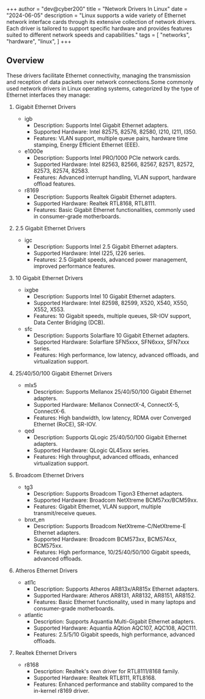 +++
author = "dev@cyber200"
title = "Network Drivers In Linux"
date = "2024-06-05"
description = "Linux supports a wide variety of Ethernet network interface cards through its extensive collection of network drivers. Each driver is tailored to support specific hardware and provides features suited to different network speeds and capabilities."
tags = [
    "networks",
    "hardware",
    "linux",
]
+++

## Overview
These drivers facilitate Ethernet connectivity, managing the transmission and reception of data packets over network connections.Some commonly used network drivers in Linux operating systems, categorized by the type of Ethernet interfaces they manage:

1. Gigabit Ethernet Drivers
    * igb
        * Description: Supports Intel Gigabit Ethernet adapters.
        * Supported Hardware: Intel 82575, 82576, 82580, I210, I211, I350.
        * Features: VLAN support, multiple queue pairs, hardware time stamping, Energy Efficient Ethernet (EEE).
    * e1000e
        * Description: Supports Intel PRO/1000 PCIe network cards.
        * Supported Hardware: Intel 82563, 82566, 82567, 82571, 82572, 82573, 82574, 82583.
        * Features: Advanced interrupt handling, VLAN support, hardware offload features.
    * r8169
        * Description: Supports Realtek Gigabit Ethernet adapters.
        * Supported Hardware: Realtek RTL8168, RTL8111.
        * Features: Basic Gigabit Ethernet functionalities, commonly used in consumer-grade motherboards.
2. 2.5 Gigabit Ethernet Drivers
    * igc
        * Description: Supports Intel 2.5 Gigabit Ethernet adapters.
        * Supported Hardware: Intel I225, I226 series.
        * Features: 2.5 Gigabit speeds, advanced power management, improved performance features.
3. 10 Gigabit Ethernet Drivers
    * ixgbe
       *  Description: Supports Intel 10 Gigabit Ethernet adapters.
        * Supported Hardware: Intel 82598, 82599, X520, X540, X550, X552, X553.
        * Features: 10 Gigabit speeds, multiple queues, SR-IOV support, Data Center Bridging (DCB).
    * sfc
        * Description: Supports Solarflare 10 Gigabit Ethernet adapters.
        * Supported Hardware: Solarflare SFN5xxx, SFN6xxx, SFN7xxx series.
        * Features: High performance, low latency, advanced offloads, and virtualization support.

4. 25/40/50/100 Gigabit Ethernet Drivers
    * mlx5
        * Description: Supports Mellanox 25/40/50/100 Gigabit Ethernet adapters.
        * Supported Hardware: Mellanox ConnectX-4, ConnectX-5, ConnectX-6.
        * Features: High bandwidth, low latency, RDMA over Converged Ethernet (RoCE), SR-IOV.
    * qed
        * Description: Supports QLogic 25/40/50/100 Gigabit Ethernet adapters.
        * Supported Hardware: QLogic QL45xxx series.
        * Features: High throughput, advanced offloads, enhanced virtualization support.
5. Broadcom Ethernet Drivers
    * tg3
        * Description: Supports Broadcom Tigon3 Ethernet adapters.
        * Supported Hardware: Broadcom NetXtreme BCM57xx/BCM59xx.
        * Features: Gigabit Ethernet, VLAN support, multiple transmit/receive queues.
    * bnxt_en
        * Description: Supports Broadcom NetXtreme-C/NetXtreme-E Ethernet adapters.
        * Supported Hardware: Broadcom BCM573xx, BCM574xx, BCM575xx.
        * Features: High performance, 10/25/40/50/100 Gigabit speeds, advanced offloads.
6. Atheros Ethernet Drivers
    * atl1c
        * Description: Supports Atheros AR813x/AR815x Ethernet adapters.
        * Supported Hardware: Atheros AR8131, AR8132, AR8151, AR8152.
        * Features: Basic Ethernet functionality, used in many laptops and consumer-grade motherboards.
    * atlantic
        * Description: Supports Aquantia Multi-Gigabit Ethernet adapters.
        * Supported Hardware: Aquantia AQtion AQC107, AQC108, AQC111.
        * Features: 2.5/5/10 Gigabit speeds, high performance, advanced offloads.
7. Realtek Ethernet Drivers

    * r8168
        * Description: Realtek's own driver for RTL8111/8168 family.
        * Supported Hardware: Realtek RTL8111, RTL8168.
        * Features: Enhanced performance and stability compared to the in-kernel r8169 driver.